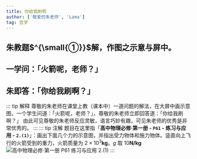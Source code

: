 ```yaml
---
title: 你给我刷啊
author: ['敬爱的朱老师', 'Lama']
tag: 哲学
---
```

## 朱教题$^{\small{①}}$解，作图之示意与屏中。
## 一学问：「火箭呢，老师？」
## 朱即答：「你给我刷啊？」

::: tip 解释
尊敬的朱老师在课堂上教（课本中）一道问题的解法，在大屏中画示意图，一个学生问道：「火箭呢，老师？」，尊敬的朱老师立即回答道：「你给我刷啊？」
由此可见尊敬的朱老师反应灵敏，语言巧妙有趣，可见朱老师的优秀是非常优秀的。
:::
::: tip 注解
题目在这里指「**高中物理必修·第一册 - `P61` - 练习与应用 - `2.(1)`**」：画出下面几个力的示意图，并指出受力物体和施力物体。竖直向上飞行的火箭受到的重力，火箭质量为 $2\times10^3\mathbf{kg}$。$g$ 取 $10\mathbf{N/kg}$
![高中物理必修·第一册 P61 练习与应用 2.(1)](https://imgsrc.baidu.com/super/pic/item/ca1349540923dd545252cbac9409b3de9d8248d4.jpg)
:::
